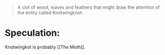 > A clot of wood, leaves and feathers that might draw the attention of the entity called Knotwingknot.

# Speculation:
Knotwingkot is probably [[The Moth]].